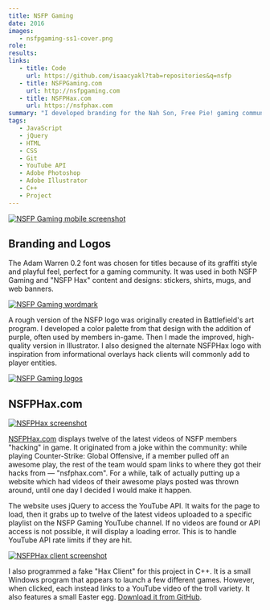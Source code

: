 ```yaml
---
title: NSFP Gaming
date: 2016
images:
   - nsfpgaming-ss1-cover.png
role:
results:
links:
   - title: Code
     url: https://github.com/isaacyakl?tab=repositories&q=nsfp
   - title: NSFPGaming.com
     url: http://nsfpgaming.com
   - title: NSFPHax.com
     url: https://nsfphax.com
summary: "I developed branding for the Nah Son, Free Pie! gaming community and deployed both NSFP Gaming.com and NSFPhax.com. The founder had a rough idea for the logo design, which I helped bring to fruition. NSFPGaming.com provides a portal to various other community resources such as social media presence, server information, an online shop, and community information. NSFPHax.com was developed as a joke site featuring gaming clips from the community."
tags:
   - JavaScript
   - jQuery
   - HTML
   - CSS
   - Git
   - YouTube API
   - Adobe Photoshop
   - Adobe Illustrator
   - C++
   - Project
---
```


[![NSFP Gaming mobile screenshot](/img/work/nsfpgaming-ss4-mobile.jpg)](/img/work/nsfpgaming-ss4-mobile.jpg)

## Branding and Logos

The Adam Warren 0.2 font was chosen for titles because of its graffiti style and playful feel, perfect for a gaming community. It was used in both NSFP Gaming and "NSFP Hax" content and designs: stickers, shirts, mugs, and web banners.

[![NSFP Gaming wordmark](/img/work/nsfpgaming-wordmark.png)](/img/work/nsfpgaming-wordmark.png)

A rough version of the NSFP logo was originally created in Battlefield's art program. I developed a color palette from that design with the addition of purple, often used by members in-game. Then I made the improved, high-quality version in Illustrator. I also designed the alternate NSFPHax logo with inspiration from informational overlays hack clients will commonly add to player entities.

[![NSFP Gaming logos](/img/work/nsfpgaming-logos.png)](/img/work/nsfpgaming-logos.png)

## NSFPHax.com

[![NSFPHax screenshot](/img/work/nsfpgaming-ss2-nsfphax-mobile.jpg)](/img/work/nsfpgaming-ss2-nsfphax-mobile.jpg)

[NSFPHax.com](https://nsfphax.com) displays twelve of the latest videos of NSFP members "hacking" in game. It originated from a joke within the community: while playing Counter-Strike: Global Offensive, if a member pulled off an awesome play, the rest of the team would spam links to where they got their hacks from — "nsfphax.com". For a while, talk of actually putting up a website which had videos of their awesome plays posted was thrown around, until one day I decided I would make it happen.

The website uses jQuery to access the YouTube API. It waits for the page to load, then it grabs up to twelve of the latest videos uploaded to a specific playlist on the NSFP Gaming YouTube channel. If no videos are found or API access is not possible, it will display a loading error. This is to handle YouTube API rate limits if they are hit.

[![NSFPHax client screenshot](/img/work/nsfpgaming-ss3-nsfphax-client.jpg)](/img/work/nsfpgaming-ss3-nsfphax-client.jpg)

I also programmed a fake "Hax Client" for this project in C++. It is a small Windows program that appears to launch a few different games. However, when clicked, each instead links to a YouTube video of the troll variety. It also features a small Easter egg. [Download it from GitHub](https://github.com/isaacyakl/nsfphax.com/raw/master/nsfphax0.1-beta337.zip).
